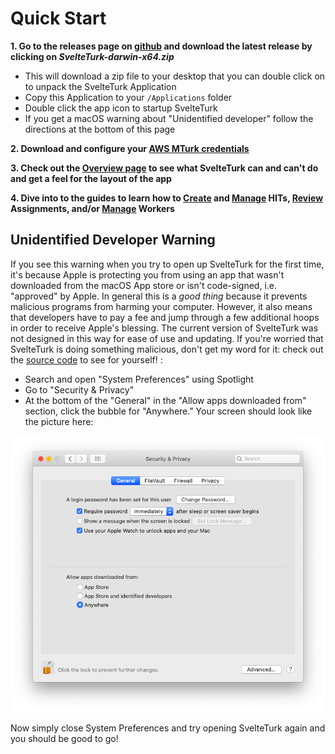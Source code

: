 # Quick Start

 **1. Go to the releases page on [ github](https://github.com/ejolly/svelte-turk/releases) and download the latest release by clicking on *SvelteTurk-darwin-x64.zip***  
  - This will download a zip file to your desktop that you can double click on to unpack the SvelteTurk Application  
  - Copy this Application to your `/Applications` folder
  - Double click the app icon to startup SvelteTurk
  - If you get a macOS warning about "Unidentified developer" follow the directions at the bottom of this page  


 **2. Download and configure your [ AWS MTurk credentials](aws-credentials.md)**  

 **3. Check out the [ Overview page](overview.md) to see what SvelteTurk can and can't do and get a feel for the layout of the app**  


 **4. Dive into to the guides to learn how to [ Create](create.md) and [ Manage](manage-hits.md) HITs, [ Review](review-assts.md) Assignments, and/or [ Manage](manage-workers.md) Workers**  


## Unidentified Developer Warning

If you see this warning when you try to open up SvelteTurk for the first time, it's because Apple is protecting you from using an app that wasn't downloaded from the macOS App store or isn't code-signed, i.e. "approved" by Apple. In general this is a *good thing* because it prevents malicious programs from harming your computer. However, it also means that developers have to pay a fee and jump through a few additional hoops in order to receive Apple's blessing. The current version of SvelteTurk was not designed in this way for ease of use and updating. If you're worried that SvelteTurk is doing something malicious, don't get my word for it: check out the [source code](https://github.com/ejolly/svelteturk) to see for yourself! 
:
  - Search and open "System Preferences" using Spotlight
  - Go to "Security & Privacy"
  - At the bottom of the "General" in the "Allow apps downloaded from" section, click the bubble for "Anywhere." Your screen should look like the picture here:

  ![](assets/apps-from-anywhere.png)


  Now simply close System Preferences and try opening SvelteTurk again and you should be good to go!